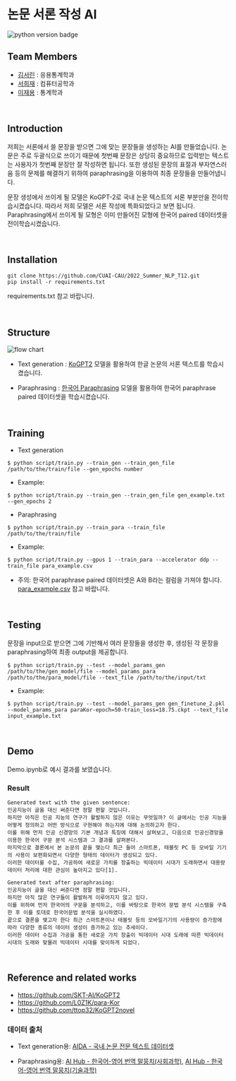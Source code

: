 # 논문 서론 작성 AI

![python version badge](https://img.shields.io/badge/python-3.8.12-red)

## Team Members

- [김서린](https://github.com/Seorin-Kim) : 응용통계학과 </br>
- [서희재](https://github.com/linkyouhj) : 컴퓨터공학과 </br>
- [이재용](https://github.com/jaeyonggy) : 통계학과 </br>

<br>

## Introduction

저희는 서론에서 쓸 문장을 받으면 그에 맞는 문장들을 생성하는 AI를 만들었습니다. 논문은 주로 두괄식으로 쓰이기 때문에 첫번째 문장은 상당히 중요하므로 입력받는 텍스트는 사용자가 첫번째 문장만 잘 작성하면 됩니다. 또한 생성된 문장의 표절과 부자연스러움 등의 문제를 해결하기 위하여 paraphrasing을 이용하여 최종 문장들을 만들어냅니다.

문장 생성에서 쓰이게 될 모델은 KoGPT-2로 국내 논문 텍스트의 서론 부분만을 전이학습시켰습니다. 따라서 저희 모델은 서론 작성에 특화되었다고 보면 됩니다. Paraphrasing에서 쓰이게 될 모형은 이미 만들어진 모형에 한국어 paired 데이터셋을 전이학습시켰습니다.

<br>

## Installation

```console
git clone https://github.com/CUAI-CAU/2022_Summer_NLP_T12.git
pip install -r requirements.txt
```

requirements.txt 참고 바랍니다.

<br>

## Structure

![flow chart](https://user-images.githubusercontent.com/86909645/183421395-e5ae469c-ce6f-468d-af59-55fd75f57b6b.jpg)


- Text generation : [KoGPT2](https://github.com/SKT-AI/KoGPT2) 모델을 활용하여 한글 논문의 서론 텍스트를 학습시켰습니다.

- Paraphrasing : [한국어 Paraphrasing](https://github.com/L0Z1K/para-Kor) 모델을 활용하여 한국어 paraphrase paired 데이터셋을 학습시켰습니다.



<br>

## Training

- Text generation

```console
$ python script/train.py --train_gen --train_gen_file /path/to/the/train/file --gen_epochs number
```

  - Example:

```console
$ python script/train.py --train_gen --train_gen_file gen_example.txt --gen_epochs 2
```

- Paraphrasing

```console
$ python script/train.py --train_para --train_file /path/to/the/train/file
```
  - Example:

```console
$ python script/train.py --gpus 1 --train_para --accelerator ddp --train_file para_example.csv
```

  - 주의: 한국어 paraphrase paired 데이터셋은 A와 B라는 컬럼을 가져야 합니다. [para_example.csv](https://github.com/CUAI-CAU/2022_Summer_NLP_T12/blob/main/para_example.csv) 참고 바랍니다.

<br>

## Testing

문장을 input으로 받으면 그에 기반해서 여러 문장들을 생성한 후, 생성된 각 문장을 paraphrasing하여 최종 output을 제공합니다.

```console
$ python script/train.py --test --model_params_gen /path/to/the/gen_model/file --model_params_para /path/to/the/para_model/file --text_file /path/to/the/input/txt
```
- Example:

```console
$ python script/train.py --test --model_params_gen gen_finetune_2.pkl --model_params_para paraKor-epoch=50-train_loss=18.75.ckpt --text_file input_example.txt
```

<br>

## Demo

Demo.ipynb로 예시 결과를 보였습니다.

### Result

```console
Generated text with the given sentence:
인공지능이 글을 대신 써준다면 정말 편할 것입니다.
하지만 아직은 인공 지능의 연구가 활발하지 않은 이유는 무엇일까? 이 글에서는 인공 지능을 어떻게 정의하고 어떤 방식으로 구현해야 하는지에 대해 논의하고자 한다.
이를 위해 먼저 인공 신경망의 기본 개념과 특징에 대해서 살펴보고, 다음으로 인공신경망을 이용한 한국어 구문 분석 시스템과 그 결과를 살펴본다.
마지막으로 결론에서 본 논문의 끝을 맺는다 최근 들어 스마트폰, 태블릿 PC 등 모바일 기기의 사용이 보편화되면서 다양한 형태의 데이터가 생성되고 있다.
이러한 데이터를 수집, 가공하여 새로운 가치를 창출하는 빅데이터 시대가 도래하면서 대용량 데이터 처리에 대한 관심이 높아지고 있다[1].

Generated text after paraphrasing:
인공지능이 글을 대신 써준다면 정말 편할 것입니다.
하지만 아직 많은 연구들이 활발하게 이루어지지 않고 있다.
이를 위하여 먼저 한국어의 구문을 분석하고, 이를 바탕으로 한국어 문법 분석 시스템을 구축한 후 이를 토대로 한국어문법 분석을 실시하였다.
끝으로 결론을 맺고자 한다 최근 스마트폰이나 태블릿 등의 모바일기기의 사용량이 증가함에 따라 다양한 종류의 데이터 생성이 증가하고 있는 추세이다.
이러한 데이터 수집과 가공을 통한 새로운 가치 창출이 빅데이터 시대 도래에 따른 빅데이터 시대의 도래와 맞물려 빅데이터 시대를 맞이하게 되었다.
```

<br>

## Reference and related works

- https://github.com/SKT-AI/KoGPT2
- https://github.com/L0Z1K/para-Kor
- https://github.com/ttop32/KoGPT2novel

### 데이터 출처

- Text generation용: [AIDA - 국내 논문 전문 텍스트 데이터셋](https://aida.kisti.re.kr/data/19b111b4-03a5-40e4-87bd-844590a11202)

- Paraphrasing용:  [AI Hub - 한국어-영어 번역 말뭉치(사회과학)](https://aihub.or.kr/aihubdata/data/view.do?currMenu=115&topMenu=100&aihubDataSe=realm&dataSetSn=125), [AI Hub - 한국어-영어 번역 말뭉치(기술과학)](https://aihub.or.kr/aihubdata/data/view.do?currMenu=115&topMenu=100&aihubDataSe=realm&dataSetSn=124)

<br>




